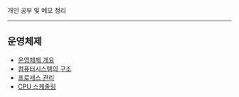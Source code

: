 개인 공부 및 메모 정리

---

## 운영체제

- [운영체제 개요](./Operating-System/운영체제%20개요.md)
- [컴퓨터시스템의 구조](./Operating-System/컴퓨터시스템의%20구조.md)
- [프로세스 관리](./Operating-System/프로세스%20관리.md)
- [CPU 스케줄링](./Operating-System/CPU%20스케줄링.md)
